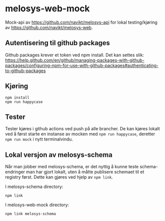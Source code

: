 # melosys-web-mock
Mock-api av https://github.com/navikt/melosys-api for lokal testing/kjøring av https://github.com/navikt/melosys-web.

## Autentisering til github packages
Github packages krever et token ved npm install. Det kan settes slik:
https://help.github.com/en/github/managing-packages-with-github-packages/configuring-npm-for-use-with-github-packages#authenticating-to-github-packages

## Kjøring
```
npm install
npm run happycase
```

## Tester
Tester kjøres i github actions ved push på alle brancher.
De kan kjøres lokalt ved å først starte en instanse av mocken med `npm run happycase`, deretter `npm run mock` i nytt terminalvindu.

## Lokal versjon av melosys-schema
Når man jobber med melosys-schema, er det nyttig å kunne teste schema-endringer man har gjort lokalt, uten å måtte publisere schemaet til et registry først.
Dette kan gjøres ved hjelp av `npm link`.

I melosys-schema directory:
```
npm link
```
I melosys-web-mock directory:
```
npm link melosys-schema
```
